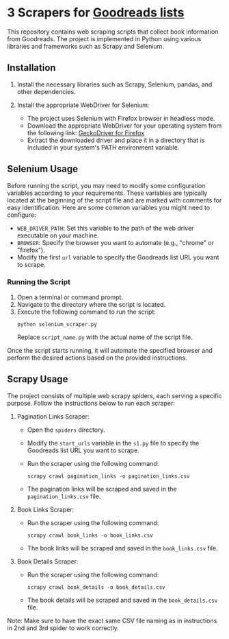 # 3 Scrapers for [Goodreads lists](https://www.goodreads.com/list/show/22031.Nonfiction_With_a_Side_of_Self_Help?page=1)

This repository contains web scraping scripts that collect book information from Goodreads. The project is implemented in Python using various libraries and frameworks such as Scrapy and Selenium.

## Installation

1. Install the necessary libraries such as Scrapy, Selenium, pandas, and other dependencies.
   
2. Install the appropriate WebDriver for Selenium:
   
   - The project uses Selenium with Firefox browser in headless mode.
   - Download the appropriate WebDriver for your operating system from the following link: [GeckoDriver for Firefox](https://github.com/mozilla/geckodriver/releases)
   - Extract the downloaded driver and place it in a directory that is included in your system's PATH environment variable.

## Selenium Usage

Before running the script, you may need to modify some configuration variables according to your requirements. These variables are typically located at the beginning of the script file and are marked with comments for easy identification. Here are some common variables you might need to configure:

- `WEB_DRIVER_PATH`: Set this variable to the path of the web driver executable on your machine.
- `BROWSER`: Specify the browser you want to automate (e.g., "chrome" or "firefox").
-  Modify the first `url` variable to specify the Goodreads list URL you want to scrape.

### Running the Script
1. Open a terminal or command prompt.
2. Navigate to the directory where the script is located.
3. Execute the following command to run the script:
   ```
   python selenium_scraper.py
   ```
   Replace `script_name.py` with the actual name of the script file.

Once the script starts running, it will automate the specified browser and perform the desired actions based on the provided instructions.

## Scrapy Usage

The project consists of multiple web scrapy spiders, each serving a specific purpose. Follow the instructions below to run each scraper:

1. Pagination Links Scraper:
   - Open the `spiders` directory.
   - Modify the `start_urls` variable in the `s1.py` file to specify the Goodreads list URL you want to scrape.
   - Run the scraper using the following command:

     ```shell
     scrapy crawl pagination_links -o pagination_links.csv
     ```

   - The pagination links will be scraped and saved in the `pagination_links.csv` file.

2. Book Links Scraper:
   - Run the scraper using the following command:

     ```shell
     scrapy crawl book_links -o book_links.csv
     ```

   - The book links will be scraped and saved in the `book_links.csv` file.

3. Book Details Scraper:
   - Run the scraper using the following command:

     ```shell
     scrapy crawl book_details -o book_details.csv
     ```

   - The book details will be scraped and saved in the `book_details.csv` file.

Note: Make sure to have the exact same CSV file naming as in instructions in 2nd and 3rd spider to work correctly.

